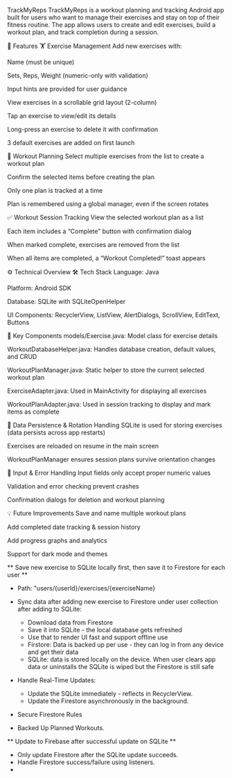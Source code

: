 TrackMyReps
TrackMyReps is a workout planning and tracking Android app built for users who want to manage their exercises and stay on top of their fitness routine. The app allows users to create and edit exercises, build a workout plan, and track completion during a session.

📱 Features
🏋️ Exercise Management
Add new exercises with:

Name (must be unique)

Sets, Reps, Weight (numeric-only with validation)

Input hints are provided for user guidance

View exercises in a scrollable grid layout (2-column)

Tap an exercise to view/edit its details

Long-press an exercise to delete it with confirmation

3 default exercises are added on first launch

📓 Workout Planning
Select multiple exercises from the list to create a workout plan

Confirm the selected items before creating the plan

Only one plan is tracked at a time

Plan is remembered using a global manager, even if the screen rotates

✅ Workout Session Tracking
View the selected workout plan as a list

Each item includes a “Complete” button with confirmation dialog

When marked complete, exercises are removed from the list

When all items are completed, a “Workout Completed!” toast appears

⚙️ Technical Overview
🛠 Tech Stack
Language: Java

Platform: Android SDK

Database: SQLite with SQLiteOpenHelper

UI Components: RecyclerView, ListView, AlertDialogs, ScrollView, EditText, Buttons

📂 Key Components
models/Exercise.java: Model class for exercise details

WorkoutDatabaseHelper.java: Handles database creation, default values, and CRUD

WorkoutPlanManager.java: Static helper to store the current selected workout plan

ExerciseAdapter.java: Used in MainActivity for displaying all exercises

WorkoutPlanAdapter.java: Used in session tracking to display and mark items as complete

🔄 Data Persistence & Rotation Handling
SQLite is used for storing exercises (data persists across app restarts)

Exercises are reloaded on resume in the main screen

WorkoutPlanManager ensures session plans survive orientation changes

🧠 Input & Error Handling
Input fields only accept proper numeric values

Validation and error checking prevent crashes

Confirmation dialogs for deletion and workout planning

💡 Future Improvements
Save and name multiple workout plans

Add completed date tracking & session history

Add progress graphs and analytics

Support for dark mode and themes


** Save new exercise to SQLite locally first, then save it to Firestore for each user **
- Path: "users/{userId}/exercises/{exerciseName}

- Sync data after adding new exercise to Firestore under user collection after adding to SQLite:
    + Download data from Firestore
    + Save it into SQLite - the local database gets refreshed
    + Use that to render UI fast and support offline use
    + Firstore: Data is backed up per use - they can log in from any device and get their data
    + SQLite: data is stored locally on the device. When user clears app data or uninstalls the SQLite is wiped but the Firestore is still safe

- Handle Real-Time Updates:
    + Update the SQLite immediately - reflects in RecyclerView.
    + Update the Firestore asynchronously in the background.

- Secure Firestore Rules

- Backed Up Planned Workouts.

** Update to Firebase after successful update on SQLite **
- Only update Firestore after the SQLite update succeeds.
- Handle Firestore success/failure using listeners.
- 


